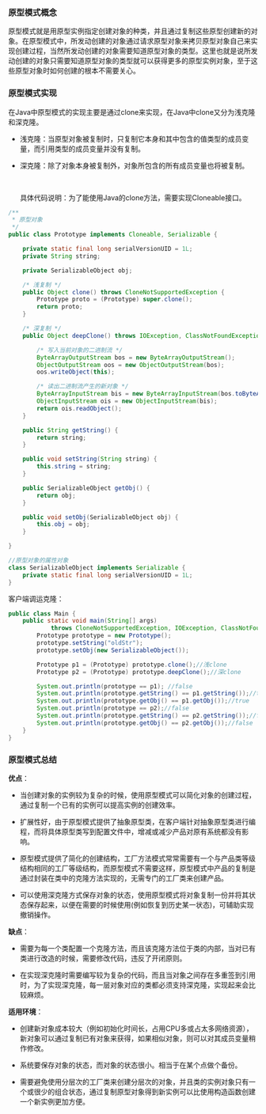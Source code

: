 ### 原型模式概念

​	原型模式就是用原型实例指定创建对象的种类，并且通过复制这些原型创建新的对象。在原型模式中，所发动创建的对象通过请求原型对象来拷贝原型对象自己来实现创建过程，当然所发动创建的对象需要知道原型对象的类型。这里也就是说所发动创建的对象只需要知道原型对象的类型就可以获得更多的原型实例对象，至于这些原型对象时如何创建的根本不需要关心。

### 原型模式实现

在Java中原型模式的实现主要是通过clone来实现，在Java中clone又分为浅克隆和深克隆。

- 浅克隆：当原型对象被复制时，只复制它本身和其中包含的值类型的成员变量，而引用类型的成员变量并没有复制。

- 深克隆：除了对象本身被复制外，对象所包含的所有成员变量也将被复制。

  ​

  具体代码说明：为了能使用Java的clone方法，需要实现Cloneable接口。

```java
/**
 * 原型对象
 */
public class Prototype implements Cloneable, Serializable {

	private static final long serialVersionUID = 1L;
	private String string;

	private SerializableObject obj;

	/* 浅复制 */
	public Object clone() throws CloneNotSupportedException {
		Prototype proto = (Prototype) super.clone();
		return proto;
	}

	/* 深复制 */
	public Object deepClone() throws IOException, ClassNotFoundException {

		/* 写入当前对象的二进制流 */
		ByteArrayOutputStream bos = new ByteArrayOutputStream();
		ObjectOutputStream oos = new ObjectOutputStream(bos);
		oos.writeObject(this);

		/* 读出二进制流产生的新对象 */
		ByteArrayInputStream bis = new ByteArrayInputStream(bos.toByteArray());
		ObjectInputStream ois = new ObjectInputStream(bis);
		return ois.readObject();
	}

	public String getString() {
		return string;
	}

	public void setString(String string) {
		this.string = string;
	}

	public SerializableObject getObj() {
		return obj;
	}

	public void setObj(SerializableObject obj) {
		this.obj = obj;
	}

}

//原型对象的属性对象
class SerializableObject implements Serializable {
	private static final long serialVersionUID = 1L;
}

```

客户端调运克隆：

```java
public class Main {
	public static void main(String[] args)
			throws CloneNotSupportedException, IOException, ClassNotFoundException {
		Prototype prototype = new Prototype();
		prototype.setString("oldStr");
		prototype.setObj(new SerializableObject());

		Prototype p1 = (Prototype) prototype.clone();//浅clone
		Prototype p2 = (Prototype) prototype.deepClone();//深clone

		System.out.println(prototype == p1); //false
		System.out.println(prototype.getString() == p1.getString());//true
		System.out.println(prototype.getObj() == p1.getObj());//true
		System.out.println(prototype == p2);//false
		System.out.println(prototype.getString() == p2.getString());//false
		System.out.println(prototype.getObj() == p2.getObj());//false
	}
}
```



### 原型模式总结

**优点**：

- 当创建对象的实例较为复杂的时候，使用原型模式可以简化对象的创建过程，通过复制一个已有的实例可以提高实例的创建效率。


- 扩展性好，由于原型模式提供了抽象原型类，在客户端针对抽象原型类进行编程，而将具体原型类写到配置文件中，增减或减少产品对原有系统都没有影响。


- 原型模式提供了简化的创建结构，工厂方法模式常常需要有一个与产品类等级结构相同的工厂等级结构，而原型模式不需要这样，原型模式中产品的复制是通过封装在类中的克隆方法实现的，无需专门的工厂类来创建产品。


- 可以使用深克隆方式保存对象的状态，使用原型模式将对象复制一份并将其状态保存起来，以便在需要的时候使用(例如恢复到历史某一状态)，可辅助实现撤销操作。

**缺点**：

- 需要为每一个类配置一个克隆方法，而且该克隆方法位于类的内部，当对已有类进行改造的时候，需要修改代码，违反了开闭原则。


- 在实现深克隆时需要编写较为复杂的代码，而且当对象之间存在多重签到引用时，为了实现深克隆，每一层对象对应的类都必须支持深克隆，实现起来会比较麻烦。

**适用环境**：

- 创建新对象成本较大（例如初始化时间长，占用CPU多或占太多网络资源），新对象可以通过复制已有对象来获得，如果相似对象，则可以对其成员变量稍作修改。


- 系统要保存对象的状态，而对象的状态很小。相当于在某个点做个备份。


- 需要避免使用分层次的工厂类来创建分层次的对象，并且类的实例对象只有一个或很少的组合状态，通过复制原型对象得到新实例可以比使用构造函数创建一个新实例更加方便。